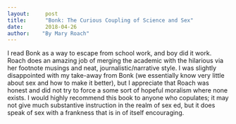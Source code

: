 ```yaml
---
layout:     post
title:      "Bonk: The Curious Coupling of Science and Sex"
date:       2018-04-26
author:    "By Mary Roach"
---
```


I read Bonk as a way to escape from school work, and boy did it work. Roach does an amazing job of merging the academic with the hilarious via her footnote musings and neat, journalistic/narrative style. I was slightly disappointed with my take-away from Bonk (we essentially know very little about sex and how to make it better), but I appreciate that Roach was honest and did not try to force a some sort of hopeful moralism where none exists. I would highly recommend this book to anyone who copulates; it may not give much substantive instruction in the realm of sex ed, but it does speak of sex with a frankness that is in of itself encouraging. 
